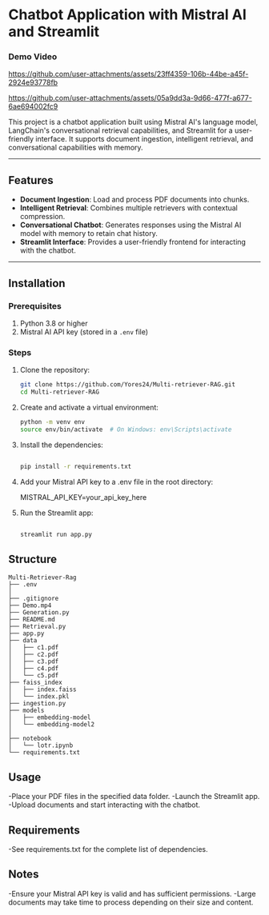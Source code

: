 # Chatbot Application with Mistral AI and Streamlit

### Demo Video

https://github.com/user-attachments/assets/23ff4359-106b-44be-a45f-2924e93778fb




https://github.com/user-attachments/assets/05a9dd3a-9d66-477f-a677-6ae694002fc9



This project is a chatbot application built using Mistral AI's language model, LangChain's conversational retrieval capabilities, and Streamlit for a user-friendly interface. It supports document ingestion, intelligent retrieval, and conversational capabilities with memory.

---

## Features

- **Document Ingestion**: Load and process PDF documents into chunks.
- **Intelligent Retrieval**: Combines multiple retrievers with contextual compression.
- **Conversational Chatbot**: Generates responses using the Mistral AI model with memory to retain chat history.
- **Streamlit Interface**: Provides a user-friendly frontend for interacting with the chatbot.

---

## Installation

### Prerequisites

1. Python 3.8 or higher
2. Mistral AI API key (stored in a `.env` file)

### Steps

1. Clone the repository:
   ```bash
   git clone https://github.com/Yores24/Multi-retriever-RAG.git
   cd Multi-retriever-RAG
2. Create and activate a virtual environment:

    ```bash
    python -m venv env
    source env/bin/activate  # On Windows: env\Scripts\activate

3. Install the dependencies:

    ```bash

    pip install -r requirements.txt

4. Add your Mistral API key to a .env file in the root directory:

    MISTRAL_API_KEY=your_api_key_here

5. Run the Streamlit app:

    ```bash

    streamlit run app.py

## Structure
```
Multi-Retriever-Rag
├── .env
│  
├── .gitignore
├── Demo.mp4
├── Generation.py
├── README.md
├── Retrieval.py
├── app.py
├── data
│   ├── c1.pdf
│   ├── c2.pdf
│   ├── c3.pdf
│   ├── c4.pdf
│   └── c5.pdf
├── faiss_index
│   ├── index.faiss
│   └── index.pkl
├── ingestion.py
├── models
│   ├── embedding-model
│   └── embedding-model2
│   
├── notebook
│   └── lotr.ipynb
└── requirements.txt
```
## Usage

-Place your PDF files in the specified data folder.
-Launch the Streamlit app.
-Upload documents and start interacting with the chatbot.
## Requirements

-See requirements.txt for the complete list of dependencies.

## Notes

-Ensure your Mistral API key is valid and has sufficient permissions.
-Large documents may take time to process depending on their size and content.
